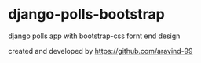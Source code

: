 # django-polls-bootstrap
django polls app with bootstrap-css fornt end design

created and developed by https://github.com/aravind-99
